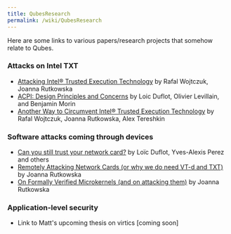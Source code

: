```yaml
---
title: QubesResearch
permalink: /wiki/QubesResearch
---
```


Here are some links to various papers/research projects that somehow relate to Qubes.

### Attacks on Intel TXT

-   [​Attacking Intel® Trusted Execution Technology](http://invisiblethingslab.com/resources/bh09dc/Attacking%20Intel%20TXT%20-%20paper.pdf) by Rafal Wojtczuk, Joanna Rutkowska
-   [​ACPI: Design Principles and Concerns](http://www.ssi.gouv.fr/IMG/pdf/article_acpi.pdf) by Loic Duflot, Olivier Levillain, and Benjamin Morin
-   [​Another Way to Circumvent Intel® Trusted Execution Technology](http://invisiblethingslab.com/resources/misc09/Another%20TXT%20Attack.pdf) by Rafal Wojtczuk, Joanna Rutkowska, Alex Tereshkin

### Software attacks coming through devices

-   [​Can you still trust your network card?](http://www.ssi.gouv.fr/IMG/pdf/csw-trustnetworkcard.pdf) by Loïc Duflot, Yves-Alexis Perez and others
-   [​Remotely Attacking Network Cards (or why we do need VT-d and TXT)](http://theinvisiblethings.blogspot.com/2010/04/remotely-attacking-network-cards-or-why.html) by Joanna Rutkowska
-   [​On Formally Verified Microkernels (and on attacking them)](http://theinvisiblethings.blogspot.com/2010/05/on-formally-verified-microkernels-and.html) by Joanna Rutkowska

### Application-level security

-   Link to Matt's upcoming thesis on virtics [coming soon]

